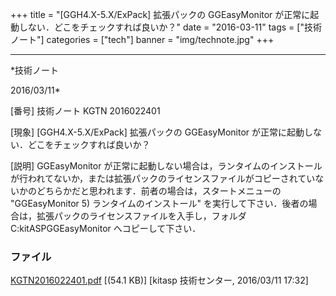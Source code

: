 ﻿+++
title = "[GGH4.X-5.X/ExPack] 拡張パックの GGEasyMonitor が正常に起動しない．どこをチェックすれば良いか？"
date = "2016-03-11"
tags = ["技術ノート"]
categories = ["tech"]
banner = "img/technote.jpg"
+++

-----------------------------------------------------------------------------------------------------------------------------

*技術ノート

2016/03/11*


[番号]
技術ノート KGTN 2016022401

[現象]
[GGH4.X-5.X/ExPack] 拡張パックの GGEasyMonitor
が正常に起動しない．どこをチェックすれば良いか？

[説明]
GGEasyMonitor
が正常に起動しない場合は，ランタイムのインストールが行われてないか，または拡張パックのライセンスファイルがコピーされていないかのどちらかだと思われます．前者の場合は，スタートメニューの
"GGEasyMonitor 5) ランタイムのインストール"
を実行して下さい．後者の場合は，拡張パックのライセンスファイルを入手し，フォルダ
C:kitASPGGEasyMonitor へコピーして下さい．


### ファイル

 
 


[KGTN2016022401.pdf](http://techreport.kitasp.net/attachments/download/2510/KGTN2016022401.pdf)
 [(54.1 KB)] [kitasp 技術センター, 2016/03/11
17:32]


 


 

